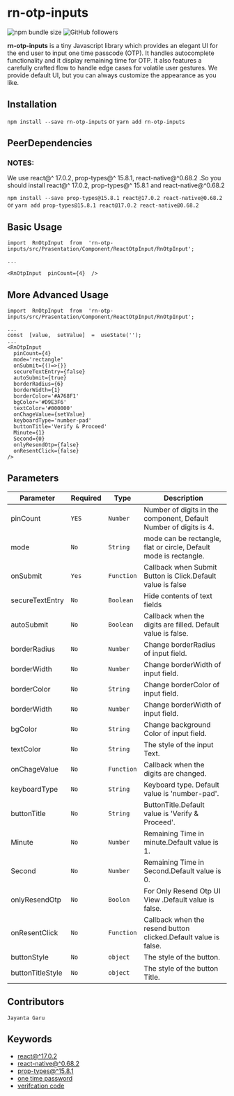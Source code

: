 # rn-otp-inputs

<img alt="npm bundle size" src="https://img.shields.io/bundlephobia/min/rn-otp-inputs">
<img alt="GitHub followers" src="https://img.shields.io/github/followers/jayanta-hub?style=social">

**rn-otp-inputs** is a tiny Javascript library which provides an elegant UI for the end user to input one time passcode (OTP). It handles autocomplete functionality and it display remaining time for OTP. It also features a carefully crafted flow to handle edge cases for volatile user gestures. We provide default UI, but you can always customize the appearance as you like.

## Installation

`npm install --save rn-otp-inputs` or `yarn add rn-otp-inputs`

## PeerDependencies

### NOTES:

We use react@^ 17.0.2, prop-types@^ 15.8.1, react-native@^0.68.2 .So you should install react@^ 17.0.2, prop-types@^ 15.8.1 and react-native@^0.68.2

`npm install --save prop-types@15.8.1 react@17.0.2 react-native@0.68.2` or `yarn add prop-types@15.8.1 react@17.0.2 react-native@0.68.2`

## Basic Usage

```
import  RnOtpInput  from  'rn-otp-inputs/src/Prasentation/Component/ReactOtpInput/RnOtpInput';

...

<RnOtpInput  pinCount={4}  />
```

## More Advanced Usage

```
import  RnOtpInput  from  'rn-otp-inputs/src/Prasentation/Component/ReactOtpInput/RnOtpInput';

...
const  [value,  setValue]  =  useState('');
...
<RnOtpInput
  pinCount={4}
  mode='rectangle'
  onSubmit={()=>{}}
  secureTextEntry={false}
  autoSubmit={true}
  borderRadius={6}
  borderWidth={1}
  borderColor='#A768F1'
  bgColor='#D9E3F6'
  textColor='#000000'
  onChageValue={setValue}
  keyboardType='number-pad'
  buttonTitle='Verify & Proceed'
  Minute={1}
  Second={0}
  onlyResendOtp={false}
  onResentClick={false}
/>
```

## Parameters

| Parameter        | Required | Type       | Description                                                       |
| ---------------- | -------- | ---------- | ----------------------------------------------------------------- |
| pinCount         | `YES`    | `Number`   | Number of digits in the component, Default Number of digits is 4. |
| mode             | `No`     | `String`   | mode can be rectangle, flat or circle, Default mode is rectangle. |
| onSubmit         | `Yes`    | `Function` | Callback when Submit Button is Click.Default value is false       |
| secureTextEntry  | `No`     | `Boolean`  | Hide contents of text fields                                      |
| autoSubmit       | `No`     | `Boolean`  | Callback when the digits are filled. Default value is false.      |
| borderRadius     | `No`     | `Number`   | Change borderRadius of input field.                               |
| borderWidth      | `No`     | `Number`   | Change borderWidth of input field.                                |
| borderColor      | `No`     | `String`   | Change borderColor of input field.                                |
| borderWidth      | `No`     | `Number`   | Change borderWidth of input field.                                |
| bgColor          | `No`     | `String`   | Change background Color of input field.                           |
| textColor        | `No`     | `String`   | The style of the input Text.                                      |
| onChageValue     | `No`     | `Function` | Callback when the digits are changed.                             |
| keyboardType     | `No`     | `String`   | Keyboard type. Default value is 'number-pad'.                     |
| buttonTitle      | `No`     | `String`   | ButtonTitle.Default value is 'Verify & Proceed'.                  |
| Minute           | `No`     | `Number`   | Remaining Time in minute.Default value is 1.                      |
| Second           | `No`     | `Number`   | Remaining Time in Second.Default value is 0.                      |
| onlyResendOtp    | `No`     | `Boolon`   | For Only Resend Otp UI View .Default value is false.              |
| onResentClick    | `No`     | `Function` | Callback when the resend button clicked.Default value is false.   |
| buttonStyle      | `No`     | `object`   | The style of the button.                                          |
| buttonTitleStyle | `No`     | `object`   | The style of the button Title.                                    |

## Contributors

`Jayanta Garu`

## Keywords

- [react@^17.0.2](https://www.npmjs.com/search?q=keywords:react-native)
- [react-native@^0.68.2](https://www.npmjs.com/search?q=keywords:react-native)
- [prop-types@^15.8.1](https://www.npmjs.com/package/prop-types)
- [one time password](https://www.npmjs.com/search?q=keywords:one%20time%20password)
- [verifcation code](https://www.npmjs.com/search?q=keywords:verifcation%20code)

